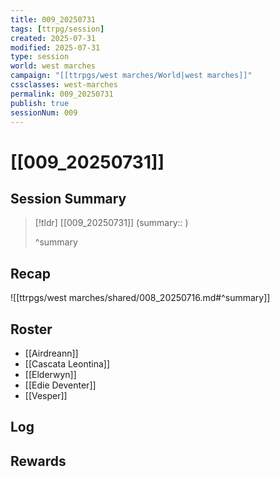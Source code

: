 ```yaml
---
title: 009_20250731
tags: [ttrpg/session]
created: 2025-07-31
modified: 2025-07-31
type: session
world: west marches
campaign: "[[ttrpgs/west marches/World|west marches]]"
cssclasses: west-marches
permalink: 009_20250731
publish: true
sessionNum: 009
---
```


# [[009_20250731]]

## Session Summary

> [!tldr] [[009_20250731]]
> (summary:: )
>
> ^summary

## Recap

![[ttrpgs/west marches/shared/008_20250716.md#^summary]]

## Roster

- [[Airdreann]]
- [[Cascata Leontina]]
- [[Elderwyn]]
- [[Edie Deventer]]
- [[Vesper]]

## Log

## Rewards
